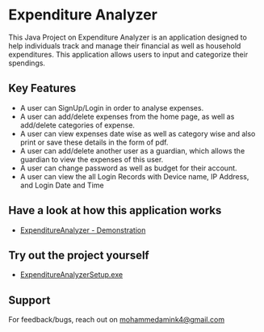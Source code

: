 # Expenditure Analyzer

This Java Project on Expenditure Analyzer is an application designed to help individuals track and manage their financial as well as household expenditures. This application allows users to input and categorize their spendings.


## Key Features

- A user can SignUp/Login in order to analyse expenses.
- A user can add/delete expenses from the home page, as well as add/delete categories of expense.
- A user can view expenses date wise as well as category wise and also print or save these details in the form of pdf.
- A user can add/delete another user as a guardian, which allows the guardian to view the expenses of this user.
- A user can change password as well as budget for their account.
- A user can view the all Login Records with Device name, IP Address, and Login Date and Time

## Have a look at how this application works

- [ExpenditureAnalyzer - Demonstration](https://drive.google.com/file/d/1Jc3GSBf3sD5bsbjOr1LPcrK4udb0LGCv/view?usp=sharing)

## Try out the project yourself

- [ExpenditureAnalyzerSetup.exe](https://drive.google.com/uc?export=download&id=1Oh9JchCQQI14CbDtQQo7hhIe_UM3SyjE)


## Support

For feedback/bugs, reach out on mohammedamink4@gmail.com
